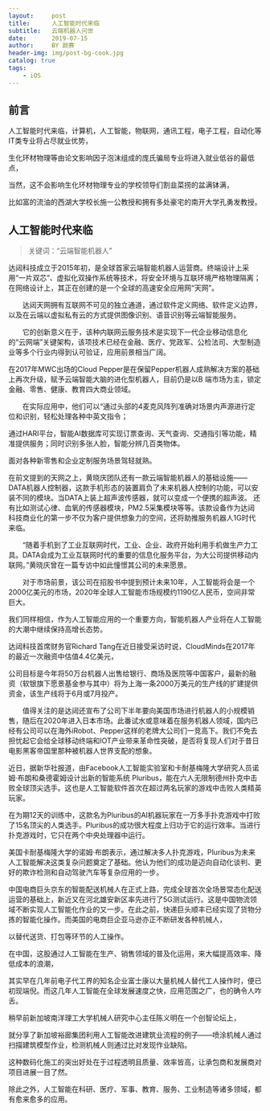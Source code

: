 ```yaml
---
layout:     post
title:      人工智能时代来临
subtitle:   云端机器人问世
date:       2019-07-15
author:     BY 颜赛
header-img: img/post-bg-cook.jpg
catalog: true
tags:
    - iOS
---
```


## 前言


人工智能时代来临，计算机，人工智能，物联网，通讯工程，电子工程，自动化等IT类专业将占尽就业优势，

生化环材物理等由论文影响因子泡沫组成的庞氏骗局专业将进入就业低谷的最低点，

当然，这不会影响生化环材物理专业的学校领导们割韭菜捞的盆满钵满，

比如富的流油的西湖大学校长施一公教授和拥有多处豪宅的南开大学孔勇发教授。




## 人工智能时代来临

>关键词：“云端智能机器人”


达闼科技成立于2015年初，是全球首家云端智能机器人运营商。终端设计上采用“一片双芯”、虚拟化双操作系统等技术，将安全环境与互联环境严格物理隔离；在网络设计上，其正在创建的是一个全球的高速安全应用网“天网”。

　　达闼天网拥有互联网不可见的独立通道，通过软件定义网络、软件定义边界，以及在云端以虚拟私有云的方式提供图像识别、语音识别等云端智能服务。

　　它的创新意义在于，该种内联网云服务技术是实现下一代企业移动信息化的“云网端”关键架构，该项技术已经在金融、医疗、党政军、公检法司、大型制造业等多个行业内得到认可验证，应用前景相当广阔。


在2017年MWC出场的Cloud Pepper是在保留Pepper机器人成熟解决方案的基础上再次升级，赋予云端智能大脑的进化型机器人，目前仍是以B 端市场为主，锁定金融、零售、健康、教育四大商业领域。

　　在实际应用中，他们可以“通过头部的4麦克风阵列准确对场景内声源进行定位和识别，轻松处理各种中英文指令；
  
  通过HARI平台，智能AI数据库可实现订票查询、天气查询、交通指引等功能，精准提供服务；同时识别多张人脸，智能分辨几百类物体。
  
  面对各种新零售和企业定制服务场景驾轻就熟。

 
在前文提到的天网之上，黄晓庆团队还有一款云端智能机器人的基础设施——DATA机器人控制器，这款手机形态的装置肩负了未来机器人控制的功能，可以安装不同的模块。当DATA上装上超声波传感器，就可以变成一个便携的超声波。
还有比如测试心律、血氧的传感器模块，PM2.5采集模块等等。该款设备作为达闼科技商业化的第一步不仅为客户提供想象力的空间，还将助推服务机器人1G时代来临。

　　“随着手机到了工业互联网时代，工业、企业、政府开始利用手机做生产力工具。DATA会成为工业互联网时代的重要的信息化服务平台，为大公司提供移动内联网。”黄晓庆曾在一篇专访中如此憧憬其公司的未来愿景。

　　对于市场前景，该公司在招股书中提到预计未来10年，人工智能将会是一个2000亿美元的市场，2020年全球人工智能市场规模约1190亿人民币，空间非常巨大。
  
  
  我们同样相信，作为人工智能应用的一个重要方向，智能机器人产业将在人工智能的大潮中继续保持高增长态势。
  
  达闼科技首席财务官Richard Tang在近日接受采访时说，CloudMinds在2017年的最近一次融资中估值4.4亿美元，
  
  公司目标是今年将50万台机器人出售给银行、商场及医院等中国客户，最新的融资（软银旗下愿景基金参与其中）将为上海一条2000万美元的生产线的扩建提供资金，该生产线将于6月或7月投产。

　　值得关注的是达闼还宣布了公司下半年要向美国市场进行机器人的小规模销售，随后在2020年进入日本市场。此番试水或意味着在服务机器人领域，国内已经有公司可以在海外iRobot、Pepper这样的老牌大公司们一竞高下。我们不免去担忧起它会给全球移动终端和IOT产业带来革命性突破，是否将复现人们对于昔日电影黑客帝国里那种被机器人世界支配的想象。
  
  
  
  
  近日，据新华社报道，由Facebook人工智能实验室和卡耐基梅隆大学研究人员诺姆·布朗和桑德霍姆设计出新的智能系统 Pluribus，能在六人无限制德州扑克中击败全球顶尖选手。这也是人工智能软件首次在超过两名玩家的游戏中击败人类精英玩家。

在为期12天的训练中，这款名为Pluribus的AI机器玩家在一万多手扑克游戏中打败了15名顶尖的人类选手。Pluribus的成功很大程度上归功于它的运行效率。当进行扑克游戏时，它只在两个中央处理器中运行。

美国卡耐基梅隆大学的诺姆·布朗表示，通过解决多人扑克游戏，Pluribus为未来人工智能解决这类复杂问题奠定了基础。他认为他们的成功是迈向自动化谈判、更好的欺诈检测和自动驾驶汽车等复杂应用的一步。



中国电商巨头京东的智能配送机械人在正式上路，完成全球首次全场景常态化配送运营的基础上，新近又在河北雄安新区率先进行了5G测试运行。这是中国物流领域不断实现人工智能化作业的又一步。在此之前，快递巨头顺丰已经实现了货物分拣的智能化操作。而美国的电商巨企亚马逊亦正不断研发各种机械人，

以替代送货、打包等环节的人工操作。

在中国，这股通过人工智能在生产、销售领域的普及化运用，来大幅提高效率、降低成本的浪潮，

其实早在几年前电子代工界的知名企业富士康以大量机械人替代工人操作时，便已初现端倪。而这几年人工智能在全球发展速度之快，应用范围之广，也的确令人咋舌。



稍早前新加坡南洋理工大学机械人研究中心主任陈义明在一个创智论坛上，

就分享了新加坡裕廊集团利用人工智能改进建筑业流程的例子——喷涂机械人通过扫描建筑模型作业，检测机械人则通过比对发现作业缺陷。

这种数码化施工的突出好处在于过程透明且质量、效率皆高，让承包商和发展商对项目进展一目了然。


除此之外，人工智能在科研、医疗、军事、教育、服务、工业制造等诸多领域，都有愈来愈多的应用。
